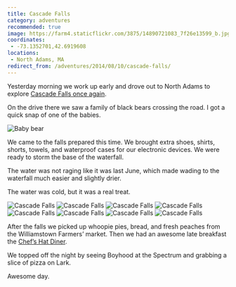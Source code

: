 ```yaml
---
title: Cascade Falls
category: adventures
recommended: true
image: https://farm4.staticflickr.com/3875/14890721083_7f26e13599_b.jpg
coordinates:
 - -73.1352701,42.6919608
locations:
 - North Adams, MA
redirect_from: /adventures/2014/08/10/cascade-falls/
---
```



Yesterday morning we work up early and drove out to North Adams to explore [Cascade Falls once again](/adventures/2013/06/02/this-weekend/).

On the drive there we saw a family of black bears crossing the road. I got a quick snap of one of the babies.


<img src="https://farm6.staticflickr.com/5551/14878717335_2f354ef4d4_o.jpg" alt="Baby bear">

We came to the falls prepared this time. We brought extra shoes, shirts, shorts, towels, and waterproof cases for our electronic devices. We were ready to storm the base of the waterfall.

The water was not raging like it was last June, which made wading to the waterfall much easier and slightly drier.

The water was cold, but it was a real treat.

<div class="photos">

<img src="https://farm4.staticflickr.com/3889/14684318097_0518d83447_b.jpg" alt="Cascade Falls">

<img src="https://farm4.staticflickr.com/3910/14870501702_4b7396f95a_b.jpg" alt="Cascade Falls">

<img src="https://farm4.staticflickr.com/3906/14890716173_0022fde150_b.jpg" class="img-thirds" alt="Cascade Falls">

<img src="https://farm4.staticflickr.com/3906/14867778481_e3a5699f06_b.jpg" class="img-thirds" alt="Cascade Falls">

<img src="https://farm4.staticflickr.com/3867/14684233128_6dcc41988d_b.jpg" class="img-thirds" alt="Cascade Falls">

<img src="https://farm6.staticflickr.com/5593/14868370954_aecd506bee_b.jpg" class="img-half" alt="Cascade Falls">

<img src="https://farm6.staticflickr.com/5566/14847833746_f4c02626cd_b.jpg" class="img-half" alt="Cascade Falls">

<img src="https://farm4.staticflickr.com/3875/14890721083_7f26e13599_b.jpg" alt="Cascade Falls">
</div>

After the falls we picked up whoopie pies, bread, and fresh peaches from the Williamstown Farmers&rsquo; market. Then we had an awesome late breakfast the [Chef&rsquo;s Hat Diner](http://www.chefshatdiner.com/).

We topped off the night by seeing Boyhood at the Spectrum and grabbing a slice of pizza on Lark.

Awesome day.
